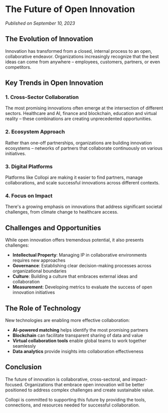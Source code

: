 # The Future of Open Innovation

*Published on September 10, 2023*

## The Evolution of Innovation

Innovation has transformed from a closed, internal process to an open, collaborative endeavor. Organizations increasingly recognize that the best ideas can come from anywhere – employees, customers, partners, or even competitors.

## Key Trends in Open Innovation

### 1. Cross-Sector Collaboration

The most promising innovations often emerge at the intersection of different sectors. Healthcare and AI, finance and blockchain, education and virtual reality – these combinations are creating unprecedented opportunities.

### 2. Ecosystem Approach

Rather than one-off partnerships, organizations are building innovation ecosystems – networks of partners that collaborate continuously on various initiatives.

### 3. Digital Platforms

Platforms like Collopi are making it easier to find partners, manage collaborations, and scale successful innovations across different contexts.

### 4. Focus on Impact

There's a growing emphasis on innovations that address significant societal challenges, from climate change to healthcare access.

## Challenges and Opportunities

While open innovation offers tremendous potential, it also presents challenges:

- **Intellectual Property**: Managing IP in collaborative environments requires new approaches
- **Governance**: Establishing clear decision-making processes across organizational boundaries
- **Culture**: Building a culture that embraces external ideas and collaboration
- **Measurement**: Developing metrics to evaluate the success of open innovation initiatives

## The Role of Technology

New technologies are enabling more effective collaboration:

- **AI-powered matching** helps identify the most promising partners
- **Blockchain** can facilitate transparent sharing of data and value
- **Virtual collaboration tools** enable global teams to work together seamlessly
- **Data analytics** provide insights into collaboration effectiveness

## Conclusion

The future of innovation is collaborative, cross-sectoral, and impact-focused. Organizations that embrace open innovation will be better positioned to address complex challenges and create sustainable value.

Collopi is committed to supporting this future by providing the tools, connections, and resources needed for successful collaboration. 